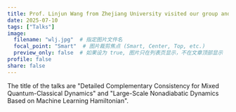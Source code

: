 ```yaml
---
title: Prof. Linjun Wang from Zhejiang University visited our group and gave two talks.
date: 2025-07-10
tags: ["Talks"]
image:
  filename: "wlj.jpg"  # 指定图片文件名
  focal_point: "Smart"  # 图片裁剪焦点 (Smart, Center, Top, etc.)
  preview_only: false  # 如果设为 true, 图片只在列表页显示，不在文章顶部显示
profile: false
share: false
---
```


The title of the talks are "Detailed Complementary Consistency for
Mixed Quantum-Classical Dynamics" and "Large-Scale Nonadiabatic Dynamics Based on
Machine Learning Hamiltonian".
<!--more-->
